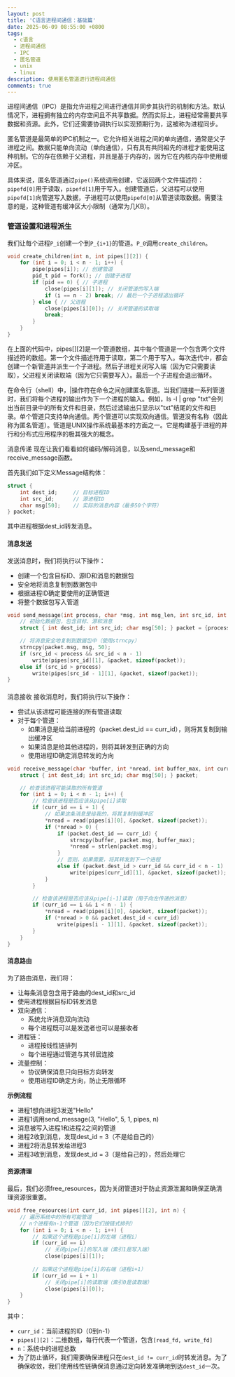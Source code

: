 ```yaml
---
layout: post
title: 'C语言进程间通信：基础篇'
date: 2025-06-09 08:55:00 +0800
tags:
  - c语言
  - 进程间通信
  - IPC
  - 匿名管道
  - unix
  - linux
description: 使用匿名管道进行进程间通信
comments: true
---
```


进程间通信（IPC）是指允许进程之间进行通信并同步其执行的机制和方法。默认情况下，进程拥有独立的内存空间且不共享数据。然而实际上，进程经常需要共享数据和资源。此外，它们还需要协调执行以实现预期行为，这被称为进程同步。

匿名管道是最简单的IPC机制之一。它允许相关进程之间的单向通信，通常是父子进程之间。数据只能单向流动（单向通信），只有具有共同祖先的进程才能使用这种机制。它的存在依赖于父进程，并且是基于内存的，因为它在内核内存中使用缓冲区。

具体来说，匿名管道通过`pipe()`系统调用创建，它返回两个文件描述符：`pipefd[0]`用于读取，`pipefd[1]`用于写入。创建管道后，父进程可以使用`pipefd[1]`向管道写入数据，子进程可以使用`pipefd[0]`从管道读取数据。需要注意的是，这种管道有缓冲区大小限制（通常为几KB）。

### 管道设置和进程派生

我们让每个进程`P_i`创建一个到`P_{i+1}`的管道。`P_0`调用`create_children`。

```c
void create_children(int n, int pipes[][2]) {
    for (int i = 0; i < n - 1; i++) {
        pipe(pipes[i]); // 创建管道
        pid_t pid = fork(); // 创建子进程
        if (pid == 0) { // 子进程
            close(pipes[i][1]); // 关闭管道的写入端
            if (i == n - 2) break; // 最后一个子进程退出循环
        } else { // 父进程
            close(pipes[i][0]); // 关闭管道的读取端
            break;
        }
    }
}
```
在上面的代码中，pipes[][2]是一个管道数组，其中每个管道是一个包含两个文件描述符的数组。第一个文件描述符用于读取，第二个用于写入。每次迭代中，都会创建一个新管道并派生一个子进程。然后子进程关闭写入端（因为它只需要读取），父进程关闭读取端（因为它只需要写入）。最后一个子进程会退出循环。

在命令行（shell）中，|操作符在命令之间创建匿名管道。当我们链接一系列管道时，我们将每个进程的输出作为下一个进程的输入。例如，ls -l | grep "txt"会列出当前目录中的所有文件和目录，然后过滤输出只显示以"txt"结尾的文件和目录。单个管道只支持单向通信。两个管道可以实现双向通信。管道没有名称（因此称为匿名管道）。管道是UNIX操作系统最基本的方面之一。它是构建基于进程的并行和分布式应用程序的极其强大的概念。

消息传递
现在让我们看看如何编码/解码消息，以及send_message和receive_message函数。

首先我们如下定义Message结构体：
```c
struct {
    int dest_id;     // 目标进程ID
    int src_id;      // 源进程ID
    char msg[50];    // 实际的消息内容（最多50个字符）
} packet;
```
其中进程根据dest_id转发消息。

#### 消息发送
发送消息时，我们将执行以下操作：
- 创建一个包含目标ID、源ID和消息的数据包
- 安全地将消息复制到数据包中
- 根据进程ID确定要使用的正确管道
- 将整个数据包写入管道

```c
void send_message(int process, char *msg, int msg_len, int src_id, int pipes[][2], int n) {
    // 初始化数据包，包含目标、源和消息
    struct { int dest_id; int src_id; char msg[50]; } packet = {process, src_id, {0}};

    // 将消息安全地复制到数据包中（使用strncpy）
    strncpy(packet.msg, msg, 50);
    if (src_id < process && src_id < n - 1)
        write(pipes[src_id][1], &packet, sizeof(packet));
    else if (src_id > process)
        write(pipes[src_id - 1][1], &packet, sizeof(packet));
}
```

#### 
消息接收
接收消息时，我们将执行以下操作：

- 尝试从该进程可能连接的所有管道读取
- 对于每个管道：
    - 如果消息是给当前进程的（packet.dest_id == curr_id），则将其复制到输出缓冲区
    - 如果消息是给其他进程的，则将其转发到正确的方向
    - 使用进程ID确定消息转发的方向

```c
void receive_message(char *buffer, int *nread, int buffer_max, int curr_id, int pipes[][2], int n) {
    struct { int dest_id; int src_id; char msg[50]; } packet;

    // 检查该进程可能读取的所有管道
    for (int i = 0; i < n - 1; i++) {
        // 检查该进程是否应该从pipe[i]读取
        if (curr_id == i + 1) {
            // 如果这条消息是给我的，将其复制到缓冲区
            *nread = read(pipes[i][0], &packet, sizeof(packet));
            if (*nread > 0) {
                if (packet.dest_id == curr_id) {
                    strncpy(buffer, packet.msg, buffer_max);
                    *nread = strlen(packet.msg);
                } 
                // 否则，如果需要，将其转发到下一个进程
                else if (packet.dest_id > curr_id && curr_id < n - 1)
                    write(pipes[curr_id][1], &packet, sizeof(packet));
            }
        }

        // 检查该进程是否应该从pipe[i-1]读取（用于向左传递的消息）
        if (curr_id == i && i < n - 1) {
            *nread = read(pipes[i][0], &packet, sizeof(packet));
            if (*nread > 0 && packet.dest_id < curr_id)
                write(pipes[i - 1][1], &packet, sizeof(packet));
        }
    }
}
```

#### 消息路由
为了路由消息，我们将：

- 让每条消息包含用于路由的dest_id和src_id
- 使用进程根据目标ID转发消息
- 双向通信：
    - 系统允许消息双向流动
    - 每个进程既可以是发送者也可以是接收者
- 进程链：
    - 进程按线性链排列
    - 每个进程通过管道与其邻居连接
- 流量控制：
    - 协议确保消息只向目标方向转发
    - 使用进程ID确定方向，防止无限循环

**示例流程**

- 进程1想向进程3发送"Hello"
- 进程1调用send_message(3, "Hello", 5, 1, pipes, n)
- 消息被写入进程1和进程2之间的管道
- 进程2收到消息，发现dest_id = 3（不是给自己的）
- 进程2将消息转发给进程3
- 进程3收到消息，发现dest_id = 3（是给自己的），然后处理它

#### 资源清理
最后，我们必须free_resources，因为关闭管道对于防止资源泄漏和确保正确清理资源很重要。
```c
void free_resources(int curr_id, int pipes[][2], int n) {
    // 遍历系统中的所有可能管道
    // n个进程有n-1个管道（因为它们按链式排列）
    for (int i = 0; i < n - 1; i++) {
        // 如果这个进程是pipe[i]的左端（进程i）
        if (curr_id == i) 
            // 关闭pipe[i]的写入端（索引1是写入端）
            close(pipes[i][1]);
        
        // 如果这个进程是pipe[i]的右端（进程i+1）
        if (curr_id == i + 1) 
            // 关闭pipe[i]的读取端（索引0是读取端）
            close(pipes[i][0]);
    }
}
```

其中：

- `curr_id`：当前进程的ID（0到n-1）
- `pipes[][2]`：二维数组，每行代表一个管道，包含`[read_fd, write_fd]`
- `n`：系统中的进程总数
- 为了防止循环，我们需要确保进程只在`dest_id != curr_id`时转发消息。为了确保收敛，我们使用线性链确保消息通过定向转发准确地到达`dest_id`一次。